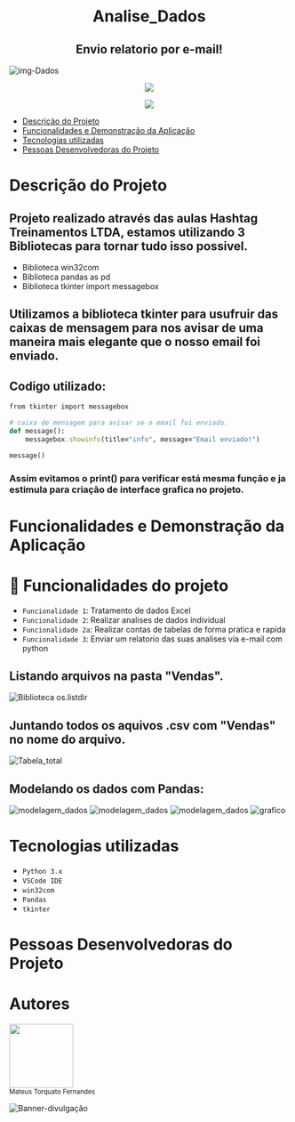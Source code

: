 <h1 align="center"> Analise_Dados </h1>
<h2 align="center"> Envio relatorio por e-mail! </h2>

![img-Dados](https://github.com/Torquato-sys/Analise_Dados-Vendas-/assets/80015572/39d8c892-347e-4a4a-ad4a-43311d52b248)

<p align="center">
<img loading="lazy" src="http://img.shields.io/static/v1?label=STATUS&message=%20CONCLUIDO&color=GREEN&style=for-the-badge"/>
</p>
<p align="center">
<img loading="lazy" src="https://img.shields.io/github/stars/torquato-sys?style=social"/>
</p>

* [Descrição do Projeto](#descrição-do-projeto)
* [Funcionalidades e Demonstração da Aplicação](#funcionalidades-e-demonstração-da-aplicação)
* [Tecnologias utilizadas](#tecnologias-utilizadas)
* [Pessoas Desenvolvedoras do Projeto](#pessoas-desenvolvedoras-do-projeto)


# Descrição do Projeto

## Projeto realizado através das aulas Hashtag Treinamentos LTDA, estamos utilizando 3 Bibliotecas para tornar tudo isso possivel.
* Biblioteca win32com
* Biblioteca pandas as pd
* Biblioteca tkinter import messagebox

## Utilizamos a biblioteca tkinter para usufruir das caixas de mensagem para nos avisar de uma maneira mais elegante que o nosso email foi enviado.
## Codigo utilizado:
```ruby
from tkinter import messagebox

# caixa de mensagem para avisar se o email foi enviado.
def message(): 
    messagebox.showinfo(title="info", message="Email enviado!")

message()
```
### Assim evitamos o print() para verificar está mesma função e ja estimula para criação de interface grafica no projeto. 

# Funcionalidades e Demonstração da Aplicação

# :hammer: Funcionalidades do projeto

- `Funcionalidade 1`: Tratamento de dados Excel
- `Funcionalidade 2`: Realizar analises de dados individual
- `Funcionalidade 2a`: Realizar contas de tabelas de forma pratica e rapida
- `Funcionalidade 3`: Enviar um relatorio das suas analises via e-mail com python

## Listando arquivos na pasta "Vendas".
![Biblioteca os.listdir](https://github.com/Torquato-sys/Analise_Dados-Vendas-/assets/80015572/94b5169a-0aa3-4ca3-a08e-4493d14e4638)

## Juntando todos os aquivos .csv com "Vendas" no nome do arquivo.
![Tabela_total](https://github.com/Torquato-sys/Analise_Dados-Vendas-/assets/80015572/dfce2ba5-55e8-4257-b6c2-31044b7112fe)

## Modelando os dados com Pandas:
![modelagem_dados](https://github.com/Torquato-sys/Analise_Dados-Vendas-/assets/80015572/95e51c06-5c66-4edf-b3e4-937952865c8c)
![modelagem_dados](https://github.com/Torquato-sys/Analise_Dados-Vendas-/assets/80015572/59393bc7-c462-4d3c-aab9-9b53d45ab5ea)
![modelagem_dados](https://github.com/Torquato-sys/Analise_Dados-Vendas-/assets/80015572/62060617-8721-4574-8221-79d8daa30f03)
![grafico](https://github.com/Torquato-sys/Analise_Dados-Vendas-/assets/80015572/b167d6a3-dbed-49d2-809c-3fb00f77b42d)


# Tecnologias utilizadas
- ``Python 3.x``
- ``VSCode IDE``
- ``win32com``
- ``Pandas``
- ``tkinter``

# Pessoas Desenvolvedoras do Projeto

# Autores

[<img src="https://github.com/Torquato-sys/Analise_Dados-Vendas-/assets/80015572/8c284170-6a7e-4ca8-83b0-249bb3cb93ca" width="115">](https://github.com/torquato-sys)
<br>
<sub>Mateus Torquato Fernandes</sub>

![Banner-divulgação](https://github.com/Torquato-sys/Analise_Dados-Vendas-/assets/80015572/ea2c501f-526d-4c1c-8d69-a22571b1219e)
